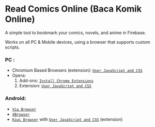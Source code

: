 # Read Comics Online (Baca Komik Online)

A simple tool to bookmark your comics, novels, and anime in Firebase.

Works on all PC & Mobile devices, using a browser that supports custom scripts.

### PC :
- Chromium Based Browsers (extension): [`User JavaScript and CSS`](https://chrome.google.com/webstore/detail/nbhcbdghjpllgmfilhnhkllmkecfmpld?hl=en)
- Opera: 
  1. Add-ons: [`Install Chrome Extensions`](https://addons.opera.com/en/extensions/details/install-chrome-extensions/)
  2. Extension: [`User JavaScript and CSS`](https://chrome.google.com/webstore/detail/nbhcbdghjpllgmfilhnhkllmkecfmpld?hl=en)

### Android:
- [`Via Browser`](https://play.google.com/store/apps/details?id=mark.via.gp&hl=en)
- [`XBrowser`](https://play.google.com/store/apps/details?id=com.xbrowser.play&hl=en)
- [`Kiwi Browser`](https://play.google.com/store/apps/details?id=com.kiwibrowser.browser&hl=en) with [`User JavaScript and CSS`](https://chrome.google.com/webstore/detail/nbhcbdghjpllgmfilhnhkllmkecfmpld?hl=en) (extension)
